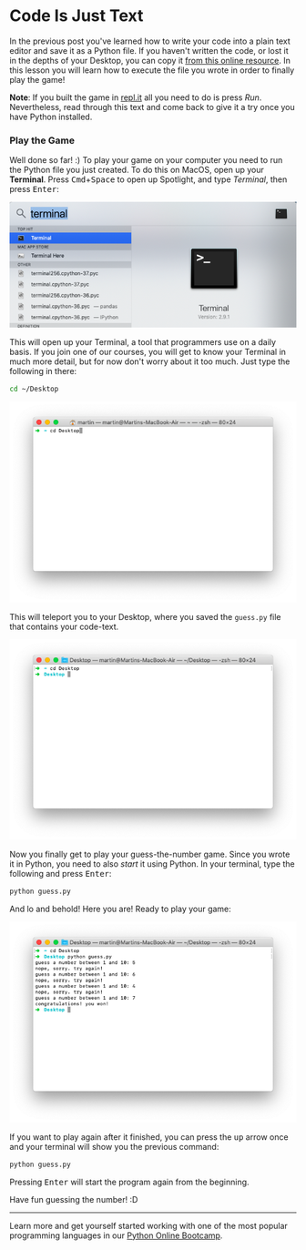 # Code Is Just Text

In the previous post you've learned how to write your code into a plain text editor and save it as a Python file. If you haven't written the code, or lost it in the depths of your Desktop, you can copy it [from this online resource](https://gist.github.com/martin-martin/d2f0bf7a6187a4e05d847b06e2bcee1d). In this lesson you will learn how to execute the file you wrote in order to finally play the game!

**Note**: If you built the game in [repl.it](https://repl.it/) all you need to do is press _Run_. Nevertheless, read through this text and come back to give it a try once you have Python installed.

### Play the Game

Well done so far! :) To play your game on your computer you need to run the Python file you just created. To do this on MacOS, open up your **Terminal**. Press <kbd>Cmd</kbd>+<kbd>Space</kbd> to open up Spotlight, and type _Terminal_, then press <kbd>Enter</kbd>:

![How to get to the Terminal](imgs/get_to_terminal.png)

This will open up your Terminal, a tool that programmers use on a daily basis. If you join one of our courses, you will get to know your Terminal in much more detail, but for now don't worry about it too much. Just type the following in there:

```bash
cd ~/Desktop
```

![Use cd command to move to your Desktop](imgs/cd_desktop.png)

This will teleport you to your Desktop, where you saved the `guess.py` file that contains your code-text.

![Terminal showing the Desktop](imgs/on_desktop.png)

Now you finally get to play your guess-the-number game. Since you wrote it in Python, you need to also _start_ it using Python. In your terminal, type the following and press <kbd>Enter</kbd>:

```bash
python guess.py
```

And lo and behold! Here you are! Ready to play your game:

![Played Guess-the-number Game in Terminal](imgs/played_game.png)

If you want to play again after it finished, you can press the <kbd>up</kbd> arrow once and your terminal will show you the previous command:

```bash
python guess.py
```

Pressing <kbd>Enter</kbd> will start the program again from the beginning.

Have fun guessing the number! :D

---

Learn more and get yourself started working with one of the most popular programming languages in our [Python Online Bootcamp](https://codingnomads.co/courses/python-bootcamp-online/).